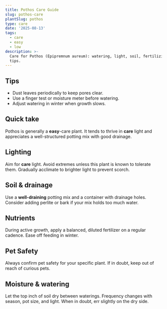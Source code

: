 ```yaml
---
title: Pothos Care Guide
slug: pothos-care
plantSlug: pothos
type: care
date: '2025-08-13'
tags:
  - care
  - easy
  - low
description: >-
  Care for Pothos (Epipremnum aureum): watering, light, soil, fertilizing, and
  tips.
---
```

## Tips
- Dust leaves periodically to keep pores clear.
- Use a finger test or moisture meter before watering.
- Adjust watering in winter when growth slows.

## Quick take
Pothos is generally a **easy**-care plant. It tends to thrive in **care** light and appreciates a well-structured potting mix with good drainage.

## Lighting
Aim for **care** light. Avoid extremes unless this plant is known to tolerate them. Gradually acclimate to brighter light to prevent scorch.

## Soil & drainage
Use a **well-draining** potting mix and a container with drainage holes. Consider adding perlite or bark if your mix holds too much water.

## Nutrients
During active growth, apply a balanced, diluted fertilizer on a regular cadence. Ease off feeding in winter.

## Pet Safety
Always confirm pet safety for your specific plant. If in doubt, keep out of reach of curious pets.

## Moisture & watering
Let the top inch of soil dry between waterings. Frequency changes with season, pot size, and light. When in doubt, err slightly on the dry side.
